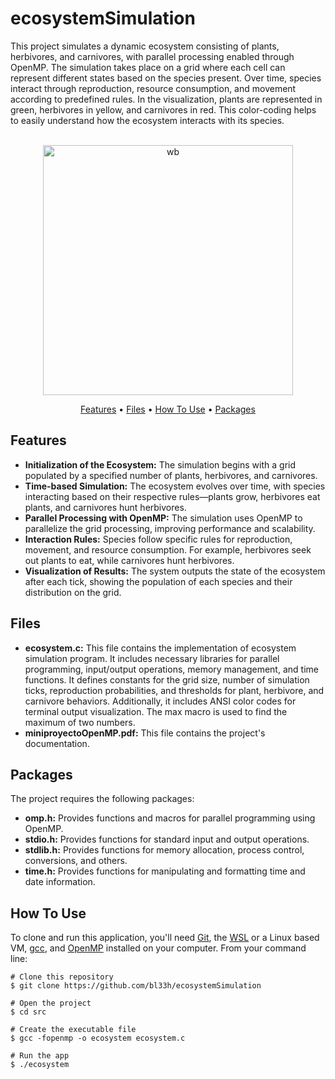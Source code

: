 # ecosystemSimulation
This project simulates a dynamic ecosystem consisting of plants, herbivores, and carnivores, with parallel processing enabled through OpenMP. The simulation takes place on a grid where each cell can represent different states based on the species present. Over time, species interact through reproduction, resource consumption, and movement according to predefined rules. In the visualization, plants are represented in green, herbivores in yellow, and carnivores in red. This color-coding helps to easily understand how the ecosystem interacts with its species.

<p align="center">
  <br>
  <img src="./others/demostration.gif" alt="wb" width="400">
  <br>
</p>
<p align="center" >
  <a href="#features">Features</a> •
  <a href="#Files">Files</a> •
  <a href="#how-to-use">How To Use</a> •
  <a href="#packages">Packages</a>
</p>

## Features
- **Initialization of the Ecosystem:** The simulation begins with a grid populated by a specified number of plants, herbivores, and carnivores.
- **Time-based Simulation:** The ecosystem evolves over time, with species interacting based on their respective rules—plants grow, herbivores eat plants, and carnivores hunt herbivores.
- **Parallel Processing with OpenMP:** The simulation uses OpenMP to parallelize the grid processing, improving performance and scalability.
- **Interaction Rules:** Species follow specific rules for reproduction, movement, and resource consumption. For example, herbivores seek out plants to eat, while carnivores hunt herbivores.
- **Visualization of Results:** The system outputs the state of the ecosystem after each tick, showing the population of each species and their distribution on the grid.

## Files
- **ecosystem.c:** This file contains the implementation of ecosystem simulation program. It includes necessary libraries for parallel programming, input/output operations, memory management, and time functions. It defines constants for the grid size, number of simulation ticks, reproduction probabilities, and thresholds for plant, herbivore, and carnivore behaviors. Additionally, it includes ANSI color codes for terminal output visualization. The max macro is used to find the maximum of two numbers.
- **miniproyectoOpenMP.pdf:** This file contains the project's documentation.

## Packages
The project requires the following packages:
- **omp.h:** Provides functions and macros for parallel programming using OpenMP.
- **stdio.h:** Provides functions for standard input and output operations.
- **stdlib.h:** Provides functions for memory allocation, process control, conversions, and others.
- **time.h:** Provides functions for manipulating and formatting time and date information.

## How To Use
To clone and run this application, you'll need [Git](https://git-scm.com), the [WSL](https://learn.microsoft.com/en-us/windows/wsl/install) or a Linux based VM, [gcc](https://gcc.gnu.org/install/), and [OpenMP](https://www.geeksforgeeks.org/openmp-introduction-with-installation-guide/) installed on your computer. From your command line:

```
# Clone this repository
$ git clone https://github.com/bl33h/ecosystemSimulation

# Open the project
$ cd src

# Create the executable file
$ gcc -fopenmp -o ecosystem ecosystem.c

# Run the app
$ ./ecosystem
```
